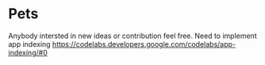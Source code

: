 # Pets
Anybody intersted in new ideas or contribution feel free.
Need to implement app indexing
https://codelabs.developers.google.com/codelabs/app-indexing/#0
